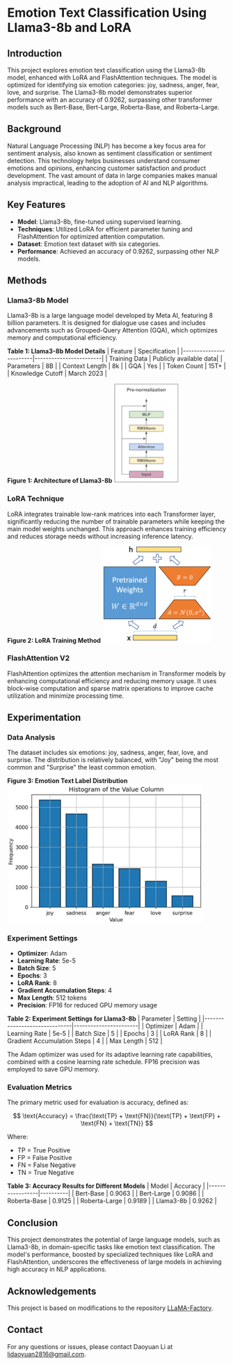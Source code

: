 
# Emotion Text Classification Using Llama3-8b and LoRA

## Introduction

This project explores emotion text classification using the Llama3-8b model, enhanced with LoRA and FlashAttention techniques. The model is optimized for identifying six emotion categories: joy, sadness, anger, fear, love, and surprise. The Llama3-8b model demonstrates superior performance with an accuracy of 0.9262, surpassing other transformer models such as Bert-Base, Bert-Large, Roberta-Base, and Roberta-Large.

## Background

Natural Language Processing (NLP) has become a key focus area for sentiment analysis, also known as sentiment classification or sentiment detection. This technology helps businesses understand consumer emotions and opinions, enhancing customer satisfaction and product development. The vast amount of data in large companies makes manual analysis impractical, leading to the adoption of AI and NLP algorithms.

## Key Features

- **Model**: Llama3-8b, fine-tuned using supervised learning.
- **Techniques**: Utilized LoRA for efficient parameter tuning and FlashAttention for optimized attention computation.
- **Dataset**: Emotion text dataset with six categories.
- **Performance**: Achieved an accuracy of 0.9262, surpassing other NLP models.

## Methods

### Llama3-8b Model

Llama3-8b is a large language model developed by Meta AI, featuring 8 billion parameters. It is designed for dialogue use cases and includes advancements such as Grouped-Query Attention (GQA), which optimizes memory and computational efficiency.

**Table 1: Llama3-8b Model Details**
| Feature                | Specification          |
|------------------------|------------------------|
| Training Data          | Publicly available data|
| Parameters             | 8B                     |
| Context Length         | 8k                     |
| GQA                    | Yes                    |
| Token Count            | 15T+                   |
| Knowledge Cutoff       | March 2023             |

**Figure 1: Architecture of Llama3-8b**
<img src="fig1.png" alt="Architecture of Llama3-8b" width="150">

### LoRA Technique

LoRA integrates trainable low-rank matrices into each Transformer layer, significantly reducing the number of trainable parameters while keeping the main model weights unchanged. This approach enhances training efficiency and reduces storage needs without increasing inference latency.

**Figure 2: LoRA Training Method**
<img src="fig2.png" alt="LoRA Training Method" width="250">


### FlashAttention V2

FlashAttention optimizes the attention mechanism in Transformer models by enhancing computational efficiency and reducing memory usage. It uses block-wise computation and sparse matrix operations to improve cache utilization and minimize processing time.

## Experimentation

### Data Analysis

The dataset includes six emotions: joy, sadness, anger, fear, love, and surprise. The distribution is relatively balanced, with "Joy" being the most common and "Surprise" the least common emotion.

**Figure 3: Emotion Text Label Distribution**
<img src="fig3.png" alt="Emotion Text Label Distribution" width="450">

### Experiment Settings

- **Optimizer**: Adam
- **Learning Rate**: 5e-5
- **Batch Size**: 5
- **Epochs**: 3
- **LoRA Rank**: 8
- **Gradient Accumulation Steps**: 4
- **Max Length**: 512 tokens
- **Precision**: FP16 for reduced GPU memory usage

**Table 2: Experiment Settings for Llama3-8b**
| Parameter                    | Setting               |
|------------------------------|-----------------------|
| Optimizer                    | Adam                  |
| Learning Rate                | 5e-5                  |
| Batch Size                   | 5                     |
| Epochs                       | 3                     |
| LoRA Rank                    | 8                     |
| Gradient Accumulation Steps  | 4                     |
| Max Length                   | 512                   |

The Adam optimizer was used for its adaptive learning rate capabilities, combined with a cosine learning rate schedule. FP16 precision was employed to save GPU memory.

### Evaluation Metrics

The primary metric used for evaluation is accuracy, defined as:

$$
\text{Accuracy} = \frac{\text{TP} + \text{FN}}{\text{TP} + \text{FP} + \text{FN} + \text{TN}}
$$

Where:
- TP = True Positive
- FP = False Positive
- FN = False Negative
- TN = True Negative

**Table 3: Accuracy Results for Different Models**
| Model           | Accuracy |
|-----------------|----------|
| Bert-Base       | 0.9063   |
| Bert-Large      | 0.9086   |
| Roberta-Base    | 0.9125   |
| Roberta-Large   | 0.9189   |
| Llama3-8b       | 0.9262   |

## Conclusion

This project demonstrates the potential of large language models, such as Llama3-8b, in domain-specific tasks like emotion text classification. The model's performance, boosted by specialized techniques like LoRA and FlashAttention, underscores the effectiveness of large models in achieving high accuracy in NLP applications.

## Acknowledgements

This project is based on modifications to the repository [LLaMA-Factory](https://github.com/hiyouga/LLaMA-Factory).

## Contact

For any questions or issues, please contact Daoyuan Li at lidaoyuan2816@gmail.com.
